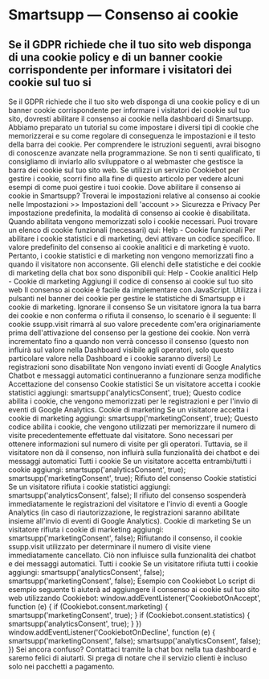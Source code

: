 # Smartsupp — Consenso ai cookie
## Se il GDPR richiede che il tuo sito web disponga di una cookie policy e di un banner cookie corrispondente per informare i visitatori dei cookie sul tuo si
Se il GDPR richiede che il tuo sito web disponga di una cookie policy e di un banner cookie corrispondente per informare i visitatori dei cookie sul tuo sito, dovresti abilitare il consenso ai cookie nella dashboard di Smartsupp.
Abbiamo preparato un tutorial su come impostare i diversi tipi di cookie che memorizzerai e su come regolare di conseguenza le impostazioni e il testo della barra dei cookie.
Per comprendere le istruzioni seguenti, avrai bisogno di conoscenze avanzate nella programmazione. Se non ti senti qualificato, ti consigliamo di inviarlo allo sviluppatore o al webmaster che gestisce la barra dei cookie sul tuo sito web.
Se utilizzi un servizio Cookiebot per gestire i cookie, scorri fino alla fine di questo articolo per vedere alcuni esempi di come puoi gestire i tuoi cookie.
Dove abilitare il consenso ai cookie in Smartsupp?
Troverai le impostazioni relative al consenso ai cookie nelle Impostazioni >> Impostazioni dell 'account >> Sicurezza e Privacy
Per impostazione predefinita, la modalità di consenso ai cookie è disabilitata. Quando abilitata vengono memorizzati solo i cookie necessari. Puoi trovare un elenco di cookie funzionali (necessari) qui:
Help - Cookie funzionali Per abilitare i cookie statistici e di marketing, devi attivare un codice specifico. Il valore predefinito del consenso ai cookie analitici e di marketing è vuoto. Pertanto, i cookie statistici e di marketing non vengono memorizzati fino a quando il visitatore non acconsente. Gli elenchi delle statistiche e dei cookie di marketing della chat box sono disponibili qui: Help - Cookie analitici Help - Cookie di marketing
Aggiungi il codice di consenso ai cookie sul tuo sito web
Il consenso ai cookie è facile da implementare con JavaScript. Utilizza i pulsanti nel banner dei cookie per gestire le statistiche di Smartsupp e i cookie di marketing.
Ignorare il consenso
Se un visitatore ignora la tua barra dei cookie e non conferma o rifiuta il consenso, lo scenario è il seguente:
Il cookie ssupp.visit rimarrà al suo valore precedente com'era originariamente prima dell'attivazione del consenso per la gestione dei cookie. Non verrà incrementato fino a quando non verrà concesso il consenso (questo non influirà sul valore nella Dashboard visibile agli operatori, solo questo particolare valore nella Dashboard e i cookie saranno diversi)
Le registrazioni sono disabilitate
Non vengono inviati eventi di Google Analytics
Chatbot e messaggi automatici continueranno a funzionare senza modifiche
Accettazione del consenso
Cookie statistici
Se un visitatore accetta i cookie statistici aggiungi: 
smartsupp('analyticsConsent', true);
Questo codice abilita i cookie, che vengono memorizzati per le registrazioni e per l'invio di eventi di Google Analytics.
Cookie di marketing 
Se un visitatore accetta i cookie di marketing aggiungi:
smartsupp('marketingConsent', true);
Questo codice abilita i cookie, che vengono utilizzati per memorizzare il numero di visite precedentemente effettuate dal visitatore. Sono necessari per ottenere informazioni sul numero di visite per gli operatori. Tuttavia, se il visitatore non dà il consenso, non influirà sulla funzionalità dei chatbot e dei messaggi automatici 
Tutti i cookie
Se un visitatore accetta entrambi/tutti i cookie aggiungi:
smartsupp('analyticsConsent', true);
smartsupp('marketingConsent', true);
Rifiuto del consenso
Cookie statistici
Se un visitatore rifiuta i cookie statistici aggiungi:
smartsupp('analyticsConsent', false);
Il rifiuto del consenso sospenderà immediatamente le registrazioni del visitatore e l'invio di eventi a Google Analytics (in caso di riautorizzazione, le registrazioni saranno abilitate insieme all'invio di eventi di Google Analytics). 
Cookie di marketing
Se un visitatore rifiuta i cookie di marketing aggiungi:
smartsupp('marketingConsent', false);
Rifiutando il consenso, il cookie ssupp.visit utilizzato per determinare il numero di visite viene immediatamente cancellato. Ciò non influisce sulla funzionalità dei chatbot e dei messaggi automatici.
Tutti i cookie
Se un visitatore rifiuta tutti i cookie aggiungi:
smartsupp('analyticsConsent', false);
smartsupp('marketingConsent', false);
Esempio con Cookiebot
Lo script di esempio seguente ti aiuterà ad aggiungere il consenso ai cookie sul tuo sito web utilizzando Cookiebot:
window.addEventListener('CookiebotOnAccept', function (e) {
if (Cookiebot.consent.marketing) {
smartsupp('marketingConsent', true);
}
if (Cookiebot.consent.statistics) {
smartsupp('analyticsConsent', true);
}
})
window.addEventListener('CookiebotOnDecline', function (e) {
smartsupp('marketingConsent', false);
smartsupp('analyticsConsent', false);
})
Sei ancora confuso? Contattaci tramite la chat box nella tua dashboard e saremo felici di aiutarti. Si prega di notare che il servizio clienti è incluso solo nei pacchetti a pagamento.

